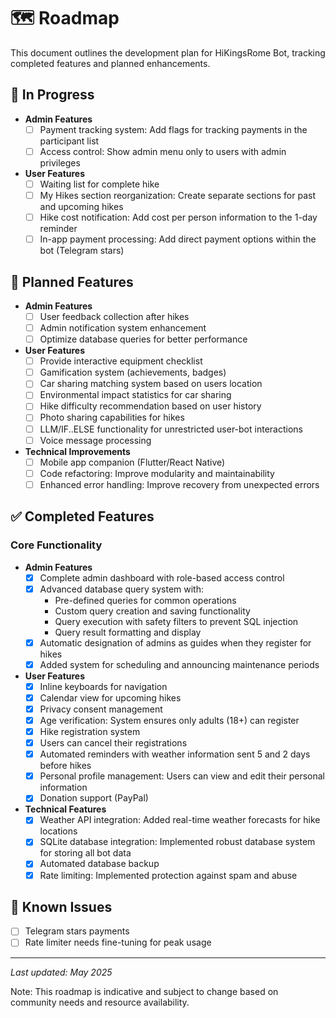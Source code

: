 # 🗺️ Roadmap

This document outlines the development plan for HiKingsRome Bot, tracking completed features and planned enhancements.

## 🚧 In Progress

- **Admin Features**
  - [ ] Payment tracking system: Add flags for tracking payments in the participant list
  - [ ] Access control: Show admin menu only to users with admin privileges

- **User Features**
  - [ ] Waiting list for complete hike
  - [ ] My Hikes section reorganization: Create separate sections for past and upcoming hikes
  - [ ] Hike cost notification: Add cost per person information to the 1-day reminder
  - [ ] In-app payment processing: Add direct payment options within the bot (Telegram stars)
 
## 📝 Planned Features

- **Admin Features**
  - [ ] User feedback collection after hikes
  - [ ] Admin notification system enhancement
  - [ ] Optimize database queries for better performance

- **User Features**
  - [ ] Provide interactive equipment checklist
  - [ ] Gamification system (achievements, badges)
  - [ ] Car sharing matching system based on users location
  - [ ] Environmental impact statistics for car sharing
  - [ ] Hike difficulty recommendation based on user history
  - [ ] Photo sharing capabilities for hikes
  - [ ] LLM/IF..ELSE functionality for unrestricted user-bot interactions
  - [ ] Voice message processing

- **Technical Improvements**
  - [ ] Mobile app companion (Flutter/React Native)
  - [ ] Code refactoring: Improve modularity and maintainability
  - [ ] Enhanced error handling: Improve recovery from unexpected errors

## ✅ Completed Features

### Core Functionality

- **Admin Features**
  - [x] Complete admin dashboard with role-based access control
  - [x] Advanced database query system with:
    - Pre-defined queries for common operations
    - Custom query creation and saving functionality
    - Query execution with safety filters to prevent SQL injection
    - Query result formatting and display
  - [x] Automatic designation of admins as guides when they register for hikes
  - [x] Added system for scheduling and announcing maintenance periods
 
- **User Features**
  - [x] Inline keyboards for navigation
  - [x] Calendar view for upcoming hikes
  - [x] Privacy consent management
  - [x] Age verification: System ensures only adults (18+) can register
  - [x] Hike registration system
  - [x] Users can cancel their registrations
  - [x] Automated reminders with weather information sent 5 and 2 days before hikes
  - [x] Personal profile management: Users can view and edit their personal information
  - [x] Donation support (PayPal)

- **Technical Features**
  - [x] Weather API integration: Added real-time weather forecasts for hike locations
  - [x] SQLite database integration: Implemented robust database system for storing all bot data
  - [x] Automated database backup
  - [x] Rate limiting: Implemented protection against spam and abuse

## 🐛 Known Issues

- [ ] Telegram stars payments
- [ ] Rate limiter needs fine-tuning for peak usage

---

*Last updated: May 2025*

Note: This roadmap is indicative and subject to change based on community needs and resource availability.
